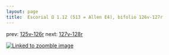 ```yaml
---
layout: page
title:  Escorial Ω 1.12 (513 = Allen E4), bifolio 126v-127r
---
```


prev: [125v-126r](../125v-126r/) next: [127v-128r](../127v-128r/)



[![Linked to zoomble image](http://www.homermultitext.org/iipsrv?IIIF=/project/homer/pyramidal/deepzoom/hmt/e3bifolio/v1/E3_126v_127r.tif/full/2000,/0/default.jpg)](http://www.homermultitext.org/ict2/?urn=urn:cite2:hmt:e3bifolio.v1:E3_126v_127r)

